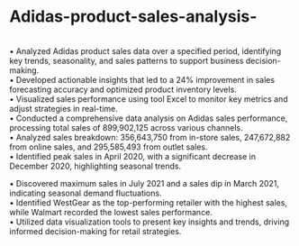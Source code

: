 # Adidas-product-sales-analysis-
<br>
•	Analyzed Adidas product sales data over a specified period, identifying key trends, seasonality, and sales patterns to support business decision-making.
<br>
•	Developed actionable insights that led to a 24% improvement in sales forecasting accuracy and optimized product inventory levels.
<br>
•	Visualized sales performance using tool Excel to monitor key metrics and adjust strategies in real-time.
<br>
•	Conducted a comprehensive data analysis on Adidas sales performance, processing total sales of 899,902,125 across various channels.
<br>
•	Analyzed sales breakdown: 356,643,750 from in-store sales, 247,672,882 from online sales, and 295,585,493 from outlet sales.
<br>
•	Identified peak sales in April 2020, with a significant decrease in December 2020, highlighting seasonal trends.
<br>

•	Discovered maximum sales in July 2021 and a sales dip in March 2021, indicating seasonal demand fluctuations.
<br>
•	Identified WestGear as the top-performing retailer with the highest sales, while Walmart recorded the lowest sales performance.
<br>
•	Utilized data visualization tools to present key insights and trends, driving informed decision-making for retail strategies.
